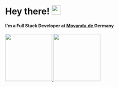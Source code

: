 # Hey there! <img src="https://media.giphy.com/media/hvRJCLFzcasrR4ia7z/giphy.gif" width="29">

#### I'm a Full Stack Developer at [Movandu.de ](https://movandu.de) Germany
<a href="https://github.com/hasanablak">
  <img height="150" src="https://github-readme-stats.vercel.app/api?username=hasanablak&show_icons=true&theme=dark&include_all_commits=true&count_private=true"/>
  <img height="150" src="https://github-readme-stats.vercel.app/api/top-langs/?username=hasanablak&theme=dark"/>
</a>

